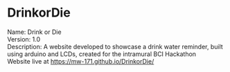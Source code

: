 # DrinkorDie
Name: Drink or Die <br />
Version: 1.0 <br />
Description: A website developed to showcase a drink water reminder, built using arduino and LCDs, created for the intramural BCI Hackathon
<br/>
Website live at https://mw-171.github.io/DrinkorDie/ 
